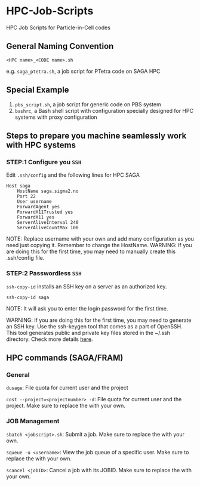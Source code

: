# HPC-Job-Scripts
HPC Job Scripts for Particle-in-Cell codes


## General Naming Convention
```<HPC name>_<CODE name>.sh``` 

e.g. ```saga_ptetra.sh```, a job script for PTetra code on SAGA HPC

## Special Example
1. ```pbs_script.sh```, a job script for generic code on PBS system
2. ```bashrc```, a Bash shell script with configuration specially designed for HPC systems with proxy configuration

## Steps to prepare you machine seamlessly work with HPC systems
### STEP:1 Configure you ```SSH```
Edit ```.ssh/config``` and the following lines for HPC SAGA
```shell
Host saga
    HostName saga.sigma2.no
    Port 22
    User username
    ForwardAgent yes
    ForwardX11Trusted yes
    ForwardX11 yes
    ServerAliveInterval 240
    ServerAliveCountMax 100
```
NOTE: Replace username with your own and add many configuration as you need just copying it. Remember to change the HostName.
WARNING: If you are doing this for the first time, you may need to manually create this .ssh/config file.

### STEP:2 Passwordless ```SSH```
```ssh-copy-id``` installs an SSH key on a server as an authorized key.
```shell
ssh-copy-id saga
```
NOTE: It will ask you to enter the login password for the first time.

WARNING: If you are doing this for the first time, you may need to generate an SSH key. Use the ssh-keygen tool that comes as a part of OpenSSH. This tool generates public and private key files stored in the ~/.ssh directory. Check more details [here](https://linuxhint.com/use-ssh-copy-id-command/).

## HPC commands (SAGA/FRAM)
### General
```dusage```:
File quota for current user and the project

```cost --project=<projectnumber> -d```:
File quota for current user and the project. Make sure to replace the <projectnumber> with your own.

### JOB Management
```sbatch <jobscript>.sh```:
Submit a job. Make sure to replace the <jobscript> with your own.

```squeue -u <username>```:
View the job queue of a specific user. Make sure to replace the <username> with your own.

```scancel <jobID>```:
Cancel a job with its JOBID. Make sure to replace the <jobID> with your own.

